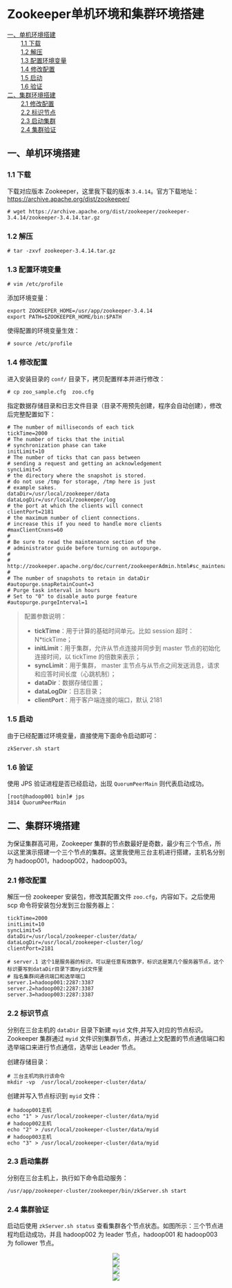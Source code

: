 # Zookeeper单机环境和集群环境搭建

<nav>
<a href="#一单机环境搭建">一、单机环境搭建</a><br/>
&nbsp;&nbsp;&nbsp;&nbsp;&nbsp;&nbsp;&nbsp;&nbsp;<a href="#11-下载">1.1 下载</a><br/>
&nbsp;&nbsp;&nbsp;&nbsp;&nbsp;&nbsp;&nbsp;&nbsp;<a href="#12-解压">1.2 解压</a><br/>
&nbsp;&nbsp;&nbsp;&nbsp;&nbsp;&nbsp;&nbsp;&nbsp;<a href="#13-配置环境变量">1.3 配置环境变量</a><br/>
&nbsp;&nbsp;&nbsp;&nbsp;&nbsp;&nbsp;&nbsp;&nbsp;<a href="#14-修改配置">1.4 修改配置</a><br/>
&nbsp;&nbsp;&nbsp;&nbsp;&nbsp;&nbsp;&nbsp;&nbsp;<a href="#15-启动">1.5 启动</a><br/>
&nbsp;&nbsp;&nbsp;&nbsp;&nbsp;&nbsp;&nbsp;&nbsp;<a href="#16-验证">1.6 验证</a><br/>
<a href="#二集群环境搭建">二、集群环境搭建</a><br/>
&nbsp;&nbsp;&nbsp;&nbsp;&nbsp;&nbsp;&nbsp;&nbsp;<a href="#21-修改配置">2.1 修改配置</a><br/>
&nbsp;&nbsp;&nbsp;&nbsp;&nbsp;&nbsp;&nbsp;&nbsp;<a href="#22-标识节点">2.2 标识节点</a><br/>
&nbsp;&nbsp;&nbsp;&nbsp;&nbsp;&nbsp;&nbsp;&nbsp;<a href="#23-启动集群">2.3 启动集群</a><br/>
&nbsp;&nbsp;&nbsp;&nbsp;&nbsp;&nbsp;&nbsp;&nbsp;<a href="#24-集群验证">2.4 集群验证</a><br/>
</nav>


## 一、单机环境搭建

### 1.1 下载

下载对应版本 Zookeeper，这里我下载的版本 `3.4.14`。官方下载地址：https://archive.apache.org/dist/zookeeper/

```shell
# wget https://archive.apache.org/dist/zookeeper/zookeeper-3.4.14/zookeeper-3.4.14.tar.gz
```

### 1.2 解压

```shell
# tar -zxvf zookeeper-3.4.14.tar.gz
```

### 1.3 配置环境变量

```shell
# vim /etc/profile
```

添加环境变量：

```shell
export ZOOKEEPER_HOME=/usr/app/zookeeper-3.4.14
export PATH=$ZOOKEEPER_HOME/bin:$PATH
```

使得配置的环境变量生效：

```shell
# source /etc/profile
```

### 1.4 修改配置

进入安装目录的 `conf/` 目录下，拷贝配置样本并进行修改：

```
# cp zoo_sample.cfg  zoo.cfg
```

指定数据存储目录和日志文件目录（目录不用预先创建，程序会自动创建），修改后完整配置如下：

```properties
# The number of milliseconds of each tick
tickTime=2000
# The number of ticks that the initial
# synchronization phase can take
initLimit=10
# The number of ticks that can pass between
# sending a request and getting an acknowledgement
syncLimit=5
# the directory where the snapshot is stored.
# do not use /tmp for storage, /tmp here is just
# example sakes.
dataDir=/usr/local/zookeeper/data
dataLogDir=/usr/local/zookeeper/log
# the port at which the clients will connect
clientPort=2181
# the maximum number of client connections.
# increase this if you need to handle more clients
#maxClientCnxns=60
#
# Be sure to read the maintenance section of the
# administrator guide before turning on autopurge.
#
# http://zookeeper.apache.org/doc/current/zookeeperAdmin.html#sc_maintenance
#
# The number of snapshots to retain in dataDir
#autopurge.snapRetainCount=3
# Purge task interval in hours
# Set to "0" to disable auto purge feature
#autopurge.purgeInterval=1
```

>配置参数说明：
>
>- **tickTime**：用于计算的基础时间单元。比如 session 超时：N*tickTime；
>- **initLimit**：用于集群，允许从节点连接并同步到 master 节点的初始化连接时间，以 tickTime 的倍数来表示；
>- **syncLimit**：用于集群， master 主节点与从节点之间发送消息，请求和应答时间长度（心跳机制）；
>- **dataDir**：数据存储位置；
>- **dataLogDir**：日志目录；
>- **clientPort**：用于客户端连接的端口，默认 2181



### 1.5 启动

由于已经配置过环境变量，直接使用下面命令启动即可：

```
zkServer.sh start
```

### 1.6 验证

使用 JPS 验证进程是否已经启动，出现 `QuorumPeerMain` 则代表启动成功。

```shell
[root@hadoop001 bin]# jps
3814 QuorumPeerMain
```



## 二、集群环境搭建

为保证集群高可用，Zookeeper 集群的节点数最好是奇数，最少有三个节点，所以这里演示搭建一个三个节点的集群。这里我使用三台主机进行搭建，主机名分别为 hadoop001，hadoop002，hadoop003。

### 2.1 修改配置

解压一份 zookeeper 安装包，修改其配置文件 `zoo.cfg`，内容如下。之后使用 scp 命令将安装包分发到三台服务器上：

```shell
tickTime=2000
initLimit=10
syncLimit=5
dataDir=/usr/local/zookeeper-cluster/data/
dataLogDir=/usr/local/zookeeper-cluster/log/
clientPort=2181

# server.1 这个1是服务器的标识，可以是任意有效数字，标识这是第几个服务器节点，这个标识要写到dataDir目录下面myid文件里
# 指名集群间通讯端口和选举端口
server.1=hadoop001:2287:3387
server.2=hadoop002:2287:3387
server.3=hadoop003:2287:3387
```

### 2.2 标识节点

分别在三台主机的 `dataDir` 目录下新建 `myid` 文件,并写入对应的节点标识。Zookeeper 集群通过 `myid` 文件识别集群节点，并通过上文配置的节点通信端口和选举端口来进行节点通信，选举出 Leader 节点。

创建存储目录：

```shell
# 三台主机均执行该命令
mkdir -vp  /usr/local/zookeeper-cluster/data/
```

创建并写入节点标识到 `myid` 文件：

```shell
# hadoop001主机
echo "1" > /usr/local/zookeeper-cluster/data/myid
# hadoop002主机
echo "2" > /usr/local/zookeeper-cluster/data/myid
# hadoop003主机
echo "3" > /usr/local/zookeeper-cluster/data/myid
```

### 2.3 启动集群

分别在三台主机上，执行如下命令启动服务：

```shell
/usr/app/zookeeper-cluster/zookeeper/bin/zkServer.sh start
```

### 2.4 集群验证

启动后使用 `zkServer.sh status` 查看集群各个节点状态。如图所示：三个节点进程均启动成功，并且 hadoop002 为 leader 节点，hadoop001 和 hadoop003 为 follower 节点。

<div align="center"> <img src="https://gitee.com/jam5577/depository/raw/repo/picture/zookeeper-hadoop001.png"/> </div>

<div align="center"> <img src="https://gitee.com/jam5577/depository/raw/repo/picture/zookeeper-hadoop002.png"/> </div>

<div align="center"> <img src="https://gitee.com/jam5577/depository/raw/repo/picture/zookeeper-hadoop003.png"/> </div>


<div align="center"> <img  src="https://gitee.com/jam5577/depository/raw/repo/picture/weixin-desc.png"/> </div>
